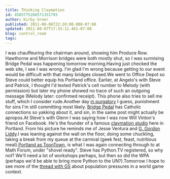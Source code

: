 ```yaml
---
title: Thinking Claymation
id: 4585775268571351793
author: Kirby Urner
published: 2011-08-06T22:28:00.000-07:00
updated: 2011-08-07T17:33:12.461-07:00
blog: control_room
tags: 
---
```


I was chauffeuring the chairman around, showing him Produce Row.  Hawthorne and Morrison bridges were both mostly shut, so I was surmising Bridge Pedal was happening tomorrow morning.Having just checked the web site, I see I was wrong.  I'm glad I'm wrong because getting to our event would be difficult with that many bridges closed.We went to Office Depot so Steve could better equip his Portland office.  Earlier, at Angelo's with Steve and Patrick, I thought I'd texted Patrick's cell number to Melody (with permission) but later my phone showed no trace of such an outgoing message (Melody later:  confirmed receipt).  This phone also tries to sell me stuff, which I consider rude.Another day [in purgatory](http://mybizmo.blogspot.com/2008/10/cosmic-tourist.html) I guess, punishment for sins I'm still committing most likely.  [Bridge Pedal](http://worldgame.blogspot.com/2005/08/bridge-pedal-in-rear-view-mirror.html) has Catholic connections so yakking about it, and sin, in the same post might actually be apropos.At Steve's with Glenn I was saying how I was now Will Vinton's friend on Facebook.  He's the founder of a famous [claymation studio](http://worldgame.blogspot.com/2008/10/claymation-station.html) here in Portland.  From his picture he reminds me of Jesse Ventura and [G. Gordon Liddy](http://controlroom.blogspot.com/2006/10/us-versus-john-lennon-movie-review.html).I was leaning against the wall on the floor, doing some chuckling, taking a break from my queue at the carnival (geek fest, feast, nutritious meal).[Portland as ToonTown](http://mathforum.org/kb/thread.jspa?threadID=2286403&tstart=0), is what I was again connecting through to at Math Forum, under "shovel ready".  Steve has Python.TV registered, so why not?  We'll need a lot of workshops perhaps, but then so did the WPA (perhaps we'd be able to bring more Python to the UN?).Tomorrow I hope to see more of the [thread with GS](http://mathforum.org/kb/thread.jspa?threadID=2286664&tstart=0) about population pressures in a world game context.